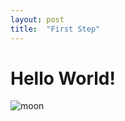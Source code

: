 ```yaml
---
layout: post
title:  "First Step"
---
```


# Hello World!
![moon](https://cdn.ppomppu.co.kr/zboard/data3/2015/0205/1423102065_3.jpg)
